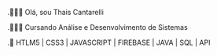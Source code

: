 .💁🏻‍♀️ Olá, sou Thais Cantarelli

.👩🏻‍🎓 Cursando Análise e Desenvolvimento de Sistemas

.🌱 HTLM5 | CSS3 | JAVASCRIPT | FIREBASE | JAVA | SQL | API 
